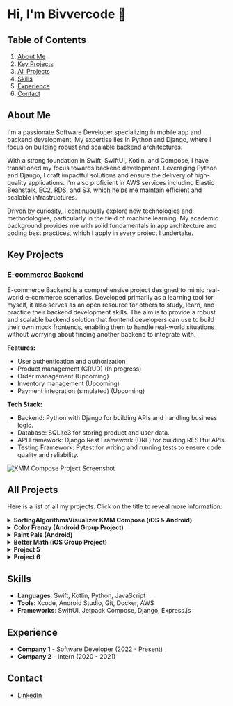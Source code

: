 # Hi, I'm Bivvercode 👋

## Table of Contents

1. [About Me](#about-me)
2. [Key Projects](#key-projects)
3. [All Projects](#all-projects)
4. [Skills](#skills)
5. [Experience](#experience)
6. [Contact](#contact)

## About Me

I'm a passionate Software Developer specializing in mobile app and backend development. My expertise lies in Python and Django, where I focus on building robust and scalable backend architectures.

With a strong foundation in Swift, SwiftUI, Kotlin, and Compose, I have transitioned my focus towards backend development. Leveraging Python and Django, I craft impactful solutions and ensure the delivery of high-quality applications. I'm also proficient in AWS services including Elastic Beanstalk, EC2, RDS, and S3, which helps me maintain efficient and scalable infrastructures.

Driven by curiosity, I continuously explore new technologies and methodologies, particularly in the field of machine learning. My academic background provides me with solid fundamentals in app architecture and coding best practices, which I apply in every project I undertake.

## Key Projects

### [E-commerce Backend](https://github.com/Bivvercode/ecommerce-backend)
E-commerce Backend is a comprehensive project designed to mimic real-world e-commerce scenarios. Developed primarily as a learning tool for myself, it also serves as an open resource for others to study, learn, and practice their backend development skills. The aim is to provide a robust and scalable backend solution that frontend developers can use to build their own mock frontends, enabling them to handle real-world situations without worrying about finding another backend to integrate with.

**Features:**
- User authentication and authorization
- Product management (CRUD) (In progress)
- Order management (Upcoming)
- Inventory management (Upcoming)
- Payment integration (simulated) (Upcoming)

**Tech Stack:**
- Backend: Python with Django for building APIs and handling business logic.
- Database: SQLite3 for storing product and user data.
- API Framework: Django Rest Framework (DRF) for building RESTful APIs.
- Testing Framework: Pytest for writing and running tests to ensure code quality and reliability.

![KMM Compose Project Screenshot](https://github.com/Bivvercode/Bivvercode/blob/main/assets/kmm-compose-screenshot.png)

## All Projects

Here is a list of all my projects. Click on the title to reveal more information.

<details>
  <summary><strong>SortingAlgorithmsVisualizer KMM Compose (iOS & Android)</strong></summary>
  
  [GitHub repository](https://github.com/Bivvercode/SortingAlgorithmsVisualizer)
  
  SortingAlgorithmsVisualizer is pretty much a self explanatory name. This was my first "completed" hobby project fully public on GitHub. When I was planning this I wanted to do    something "simple" but still could challenge me. The reason for me to keep it simple was because this would be a cross platform app for Android and iOS. I wanted to be able to    test my skills in algorithms and by visualizing it I made it a bit harder.
  The app is using bubble sort as a visualization to show what happens in "the back". This app was made with KMM Compose Multiplatform. Most of the code is written in kotlin and    some minor parts in Swift. This made it possible to use one code base for both Android and iOS. 

  <div align="center">
    <img src="https://github.com/Bivvercode/Bivvercode/blob/main/assets/sav_1.png" alt="Screenshot 1" width="300"/>
    <img src="https://github.com/Bivvercode/Bivvercode/blob/main/assets/sav_2.png" alt="Screenshot 2" width="300"/>
    <img src="https://github.com/Bivvercode/Bivvercode/blob/main/assets/sav_3.png" alt="Screenshot 3" width="300"/>
  </div>
  
</details>

<details>
  <summary><strong>Color Frenzy (Android Group Project)</strong></summary>

  [Google play](https://play.google.com/store/apps/details?id=se.alexanderandersson.colorfrenzy)
  
  <div style="display: flex; justify-content: space-between; align-items: center;">
    <img src="https://github.com/Bivvercode/Bivvercode/blob/main/assets/clr_frz_logo.png" alt="Color Frenzy Logo" width="128" style="margin-left: 20px;"/>
    <p>Color Frenzy is made in a group of three. This is a simple game where you have four buttons colored red, yellow, blue, and green. One of the colors will be randomly picked and shown at the top of the screen, and you have to press the correct color. If you press the wrong one, you lose and have to start over. There are three different difficulties, making this a simple game for every age. Then we have the time limit; you have a certain amount of time before you lose. For every point you get, the time will be shorter, making this harder and harder.</p>
    <p>Color Frenzy is made in Android Studio using Kotlin and XML. We worked together using Git through GitHub.</p>
</div>

  <div align="center">
    <img src="https://github.com/Bivvercode/Bivvercode/blob/main/assets/clr_frz_1.png" alt="Color Frenzy Screenshot 1" width="300"/>
    <img src="https://github.com/Bivvercode/Bivvercode/blob/main/assets/clr_frz_2.png" alt="Color Frenzy Screenshot 2" width="300"/>
    <img src="https://github.com/Bivvercode/Bivvercode/blob/main/assets/clr_frz_3.png" alt="Color Frenzy Screenshot 3" width="300"/>
  </div>
  
</details>

<details>
  <summary><strong>Paint Pals (Android)</strong></summary>

  [Google play](https://play.google.com/store/apps/details?id=se.alexanderandersson.paintpals)

  <div style="display: flex; justify-content: space-between; align-items: center;">
    <img src="https://github.com/Bivvercode/Bivvercode/blob/main/assets/pp_logo.png" alt="Paint Pals Logo" width="128" style="margin-left: 20px;"/>
  </div>

  Paint Pals was my first Android app and I wanted to do something different than ”pressing buttons in menus”. I chose to do a drawing app to test something new. Paint Pals is a simple drawing app, not made for artists. In Paint Pals you can draw with different sizes and colors on your brush. You can also use some premade shapes where you can choose color and size. You can save your drawings to your photo album with or without watermark. It is localized in Swedish and English.

  Paint Pals is created in Android Studio using Kotlin and XML.

  <div align="center">
    <img src="https://github.com/Bivvercode/Bivvercode/blob/main/assets/pp_1.png" alt="Paint Pals Screenshot 1" width="225"/>
    <img src="https://github.com/Bivvercode/Bivvercode/blob/main/assets/pp_2.png" alt="Paint Pals Screenshot 2" width="225"/>
    <img src="https://github.com/Bivvercode/Bivvercode/blob/main/assets/pp_3.png" alt="Paint Pals Screenshot 3" width="225"/>
    <img src="https://github.com/Bivvercode/Bivvercode/blob/main/assets/pp_4.png" alt="Paint Pals Screenshot 4" width="225"/>
  </div>
  
</details>

<details>
  <summary><strong>Better Math (iOS Group Project)</strong></summary>

  [App Store](https://apps.apple.com/se/app/better-math/id1662503357?platform=iphone)

  <div style="display: flex; justify-content: space-between; align-items: center;">
    <img src="https://github.com/Bivvercode/Bivvercode/blob/main/assets/bm_logo.png" alt="Better Math Logo" width="128" style="margin-left: 20px;"/>
  </div>
  
  Better Math is made in a group of three. It is a forum for math questions and discussions for all ages. You can create an account with email and password or ”Sign in with Apple”. After you have created an account you can write posts, comments and like/dislike other peoples posts and comments. Without an account you can still view other peoples posts and comments.
  
  Better Math is created  in Xcode using Swift and SwiftUI. The authentication and real time database is made through Firebase. We worked together using Git through Github.

  <div align="center">
    <img src="https://github.com/Bivvercode/Bivvercode/blob/main/assets/bm_1.png" alt="Better Math Screenshot 1" width="300"/>
    <img src="https://github.com/Bivvercode/Bivvercode/blob/main/assets/bm_2.png" alt="Better Math Screenshot 2" width="300"/>
    <img src="https://github.com/Bivvercode/Bivvercode/blob/main/assets/bm_3.png" alt="Better Math Screenshot 3" width="300"/>
  </div>

</details>

<details>
  <summary><strong>Project 5</strong></summary>
  A more detailed description of Project 5. Add information about the project's purpose, the tools and technologies you used, and what you learned from working on this project.
</details>

<details>
  <summary><strong>Project 6</strong></summary>
  A more detailed description of Project 6. Describe the project's background, its main features, and any technical challenges you solved.
</details>

## Skills

- **Languages**: Swift, Kotlin, Python, JavaScript
- **Tools**: Xcode, Android Studio, Git, Docker, AWS
- **Frameworks**: SwiftUI, Jetpack Compose, Django, Express.js

## Experience

- **Company 1** - Software Developer (2022 - Present)
- **Company 2** - Intern (2020 - 2021)

## Contact

- [LinkedIn](https://www.linkedin.com/in/alexander-andersson-704435262/)

<!--
**Bivvercode/Bivvercode** is a ✨ _special_ ✨ repository because its `README.md` (this file) appears on your GitHub profile.

Here are some ideas to get you started:

- 🔭 I’m currently working on ...
- 🌱 I’m currently learning ...
- 👯 I’m looking to collaborate on ...
- 🤔 I’m looking for help with ...
- 💬 Ask me about ...
- 📫 How to reach me: ...
- 😄 Pronouns: ...
- ⚡ Fun fact: ...
-->
